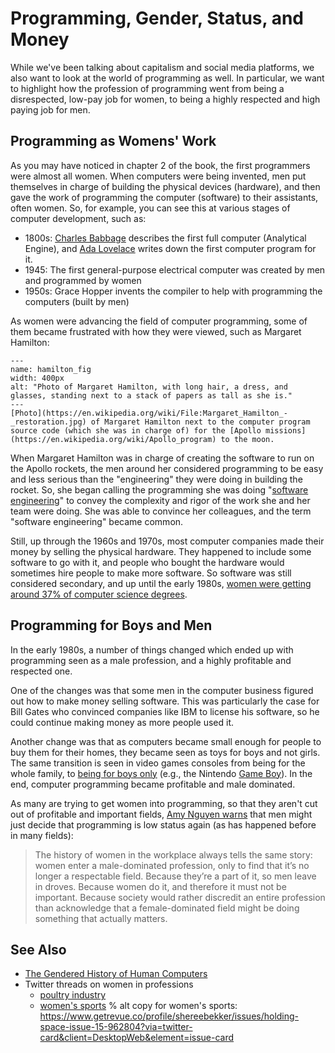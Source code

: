 # Programming, Gender, Status, and Money
While we've been talking about capitalism and social media platforms, we also want to look at the world of programming as well. In particular, we want to highlight how the profession of programming went from being a disrespected, low-pay job for women, to being a highly respected and high paying job for men.

## Programming as Womens' Work
As you may have noticed in chapter 2 of the book, the first programmers were almost all women. When computers were being invented, men put themselves in charge of building the physical devices (hardware), and then gave the work of programming the computer (software) to their assistants, often women. So, for example, you can see this at various stages of computer development, such as:
- 1800s: [Charles Babbage](https://en.wikipedia.org/wiki/Charles_Babbage) describes the first full computer (Analytical Engine), and [Ada Lovelace](https://en.wikipedia.org/wiki/Ada_Lovelace) writes down the first computer program for it.
- 1945: The first general-purpose electrical computer was created by men and programmed by women
- 1950s: Grace Hopper invents the compiler to help with programming the computers (built by men)

As women were advancing the field of computer programming, some of them became frustrated with how they were viewed, such as Margaret Hamilton:

```{figure} hamilton.jpg
---
name: hamilton_fig
width: 400px
alt: "Photo of Margaret Hamilton, with long hair, a dress, and glasses, standing next to a stack of papers as tall as she is."
---
[Photo](https://en.wikipedia.org/wiki/File:Margaret_Hamilton_-_restoration.jpg) of Margaret Hamilton next to the computer program source code (which she was in charge of) for the [Apollo missions](https://en.wikipedia.org/wiki/Apollo_program) to the moon.
```

When Margaret Hamilton was in charge of creating the software to run on the Apollo rockets, the men around her considered programming to be easy and less serious than the "engineering" they were doing in building the rocket. So, she began calling the programming she was doing "[software engineering](https://en.wikipedia.org/wiki/Software_engineering)" to convey the complexity and rigor of the work she and her team were doing. She was able to convince her colleagues, and the term "software engineering" became common.

Still, up through the 1960s and 1970s, most computer companies made their money by selling the physical hardware. They happened to include some software to go with it, and people who bought the hardware would sometimes hire people to make more software. So software was still considered secondary, and up until the early 1980s, [women were getting around 37% of computer science degrees](https://www.npr.org/sections/money/2014/10/21/357629765/when-women-stopped-coding).

## Programming for Boys and Men
In the early 1980s, a number of things changed which ended up with programming seen as a male profession, and a highly profitable and respected one.

One of the changes was that some men in the computer business figured out how to make money selling software. This was particularly the case for Bill Gates who convinced companies like IBM to license his software, so he could continue making money as more people used it.

Another change was that as computers became small enough for people to buy them for their homes, they became seen as toys for boys and not girls. The same transition is seen in video games consoles from being for the whole family, to [being for boys only](https://www.polygon.com/features/2013/12/2/5143856/no-girls-allowed) (e.g., the Nintendo [Game Boy](https://en.wikipedia.org/wiki/Game_Boy)). In the end, computer programming became profitable and male dominated.

As many are trying to get women into programming, so that they aren't cut out of profitable and important fields, [Amy Nguyen warns](https://amy.dev/?p=489) that men might just decide that programming is low status again (as has happened before in many fields):
>  The history of women in the workplace always tells the same story: women enter a male-dominated profession, only to find that it’s no longer a respectable field. Because they’re a part of it, so men leave in droves. Because women do it, and therefore it must not be important. Because society would rather discredit an entire profession than acknowledge that a female-dominated field might be doing something that actually matters.


## See Also
- [The Gendered History of Human Computers](https://www.smithsonianmag.com/science-nature/history-human-computers-180972202/)
- Twitter threads on women in professions
  - [poultry industry](https://twitter.com/SarahTaber_bww/status/1516595427784769546)
  - [women's sports](https://twitter.com/shereebekker/status/1504899936843935746)
% alt copy for women's sports: https://www.getrevue.co/profile/shereebekker/issues/holding-space-issue-15-962804?via=twitter-card&client=DesktopWeb&element=issue-card
